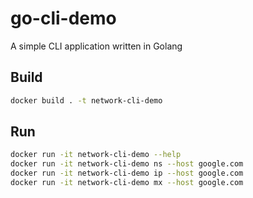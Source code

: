 # go-cli-demo

A simple CLI application written in Golang

## Build

```bash
docker build . -t network-cli-demo

```

## Run

```bash
docker run -it network-cli-demo --help
docker run -it network-cli-demo ns --host google.com
docker run -it network-cli-demo ip --host google.com
docker run -it network-cli-demo mx --host google.com
```
